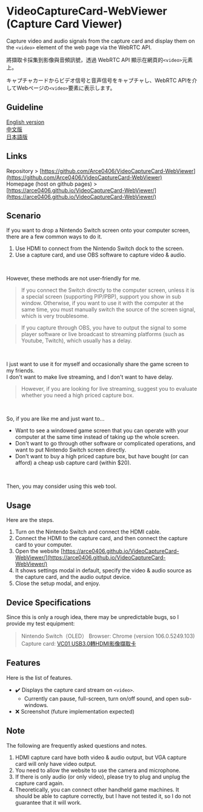 # VideoCaptureCard-WebViewer (Capture Card Viewer)  
Capture video and audio signals from the capture card and display them on the `<video>` element of the web page via the WebRTC API.  
  
將擷取卡採集到影像與音頻訊號，透過 WebRTC API 顯示在網頁的`<video>`元素上。  
  
キャプチャカードからビデオ信号と音声信号をキャプチャし、WebRTC APIを介してWebページの`<video>`要素に表示します。  
  
## Guideline
[English version](README-en.md)  
[中文版](README.md)  
[日本語版](README-jp.md)  
  
## Links
Repository > [https://github.com/Arce0406/VideoCaptureCard-WebViewer](https://github.com/Arce0406/VideoCaptureCard-WebViewer)  
Homepage (host on github pages) > [https://arce0406.github.io/VideoCaptureCard-WebViewer/](https://arce0406.github.io/VideoCaptureCard-WebViewer/)  

## Scenario
If you want to drop a Nintendo Switch screen onto your computer screen, there are a few common ways to do it.  
1. Use HDMI to connect from the Nintendo Switch dock to the screen.
2. Use a capture card, and use OBS software to capture video & audio.
  
<br>
  
However, these methods are not user-friendly for me.  
> If you connect the Switch directly to the computer screen, unless it is a special screen (supporting PIP/PBP), support you show in sub window. Otherwise, if you want to use it with the computer at the same time, you must manually switch the source of the screen signal, which is very troublesome.
  
> If you capture through OBS, you have to output the signal to some player software or live broadcast to streaming platforms (such as Youtube, Twitch), which usually has a delay.
  
<br>
  
I just want to use it for myself and occasionally share the game screen to my friends.  
I don't want to make live streaming, and I don't want to have delay.  
> However, if you are looking for live streaming, suggest you to evaluate whether you need a high priced capture box.
  
<br>
  
So, if you are like me and just want to...  
- Want to see a windowed game screen that you can operate with your computer at the same time instead of taking up the whole screen.
- Don't want to go through other software or complicated operations, and want to put Nintendo Switch screen directly.
- Don't want to buy a high priced capture box, but have bought (or can afford) a cheap usb capture card (within $20).
  
<br>
  
Then, you may consider using this web tool.  


## Usage
Here are the steps.  
1. Turn on the Nintendo Switch and connect the HDMI cable.
2. Connect the HDMI to the capture card, and then connect the capture card to your computer.
3. Open the website [https://arce0406.github.io/VideoCaptureCard-WebViewer/](https://arce0406.github.io/VideoCaptureCard-WebViewer/)
4. It shows settings modal in default, specify the video & audio source as the capture card, and the audio output device. 
5. Close the setup modal, and enjoy.



## Device Specifications
Since this is only a rough idea, there may be unpredictable bugs, so I provide my test equipment:  
> Nintendo Switch（OLED）
> Browser: Chrome (version 106.0.5249.103)
> Capture card: [VC01 USB3.0轉HDMI影像擷取卡](https://24h.pchome.com.tw/prod/DCAX3W-A900EQPPF)


## Features
Here is the list of features.  
- :heavy_check_mark: Displays the capture card stream on `<video>`.  
    - Currently can pause, full-screen, turn on/off sound, and open sub-windows.  
- :x: Screenshot (future implementation expected)


## Note
The following are frequently asked questions and notes.  
1. HDMI capture card have both video & audio output, but VGA capture card will only have video output. 
2. You need to allow the website to use the camera and microphone. 
3. If there is only audio (or only video), please try to plug and unplug the capture card again.  
4. Theoretically, you can connect other handheld game machines. It should be able to capture correctly, but I have not tested it, so I do not guarantee that it will work.

